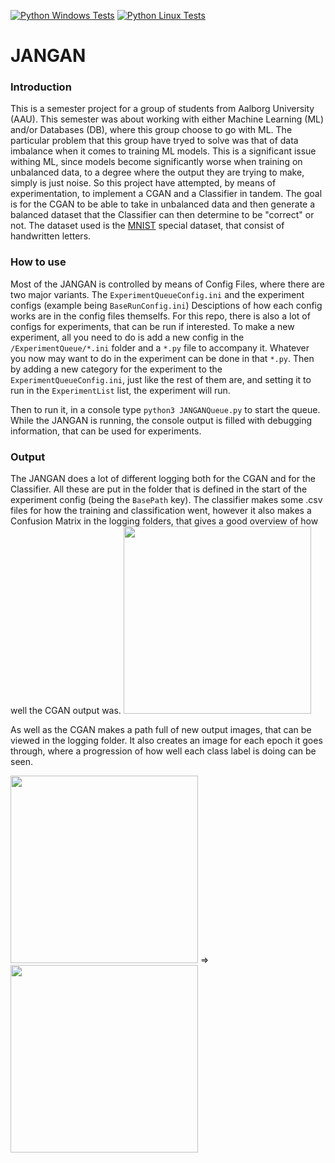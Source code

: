 [![Python Windows Tests](https://github.com/jamadaha/P5/actions/workflows/windowsTests.yml/badge.svg?branch=main&event=push)](https://github.com/jamadaha/P5/actions/workflows/windowsTests.yml)
[![Python Linux Tests](https://github.com/jamadaha/P5/actions/workflows/linuxTests.yml/badge.svg?branch=main&event=push)](https://github.com/jamadaha/P5/actions/workflows/linuxTests.yml)

# JANGAN
### Introduction
This is a semester project for a group of students from Aalborg University (AAU).
This semester was about working with either Machine Learning (ML) and/or Databases (DB), where this group choose to go with ML.
The particular problem that this group have tryed to solve was that of data imbalance when it comes to training ML models. This is a significant issue withing ML, since models become significantly worse when training on unbalanced data, to a degree where the output they are trying to make, simply is just noise.
So this project have attempted, by means of experimentation, to implement a CGAN and a Classifier in tandem. The goal is for the CGAN to be able to take in unbalanced data and then generate a balanced dataset that the Classifier can then determine to be "correct" or not.
The dataset used is the [MNIST](https://www.nist.gov/srd/nist-special-database-19) special dataset, that consist of handwritten letters.

### How to use
Most of the JANGAN is controlled by means of Config Files, where there are two major variants. The `ExperimentQueueConfig.ini` and the experiment configs (example being `BaseRunConfig.ini`)
Desciptions of how each config works are in the config files themselfs. For this repo, there is also a lot of configs for experiments, that can be run if interested.
To make a new experiment, all you need to do is add a new config in the `/ExperimentQueue/*.ini` folder and a `*.py` file to accompany it. Whatever you now may want to do in the experiment can be done in that `*.py`. Then by adding a new category for the experiment to the `ExperimentQueueConfig.ini`, just like the rest of them are, and setting it to run in the `ExperimentList` list, the experiment will run.

Then to run it, in a console type `python3 JANGANQueue.py` to start the queue. While the JANGAN is running, the console output is filled with debugging information, that can be used for experiments.

### Output
The JANGAN does a lot of different logging both for the CGAN and for the Classifier. All these are put in the folder that is defined in the start of the experiment config (being the `BasePath` key). The classifier makes some .csv files for how the training and classification went, however it also makes a Confusion Matrix in the logging folders, that gives a good overview of how well the CGAN output was.
<img src="https://user-images.githubusercontent.com/22596587/146333725-b0498637-b1c0-406e-a8cb-279aa861dd8e.png" width="300" />

As well as the CGAN makes a path full of new output images, that can be viewed in the logging folder. It also creates an image for each epoch it goes through, where a progression of how well each class label is doing can be seen.

<p>
<img src="https://user-images.githubusercontent.com/22596587/146334376-779ae688-a524-427f-853c-b91f3552e95c.png" width="300" />
  =>
<img src="https://user-images.githubusercontent.com/22596587/146334241-211fea6d-9d86-407c-bd8e-d00dc76ae766.png" width="300" />
</p>

